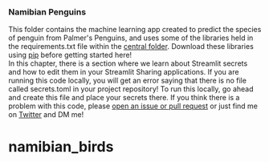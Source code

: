 ### Namibian Penguins

This folder contains the machine learning app created to predict the species of penguin from Palmer's Penguins, and uses some of the libraries held in the requirements.txt file within the [central folder](https://github.com/tylerjrichards/Getting-Started-with-Streamlit-for-Data-Science/blob/main/requirements.txt). Download these libraries using [pip](https://note.nkmk.me/en/python-pip-install-requirements/) before getting started here!  
In this chapter, there is a section where we learn about Streamlit secrets and how to edit them in your Streamlit Sharing applications. If you are running this code locally, you will get an error saying that there is no file called secrets.toml in your project repository! To run this locally, go ahead and create this file and place your secrets there. 
If you think there is a problem with this code, please [open an issue or pull request](https://docs.github.com/en/desktop/contributing-and-collaborating-using-github-desktop/working-with-your-remote-repository-on-github-or-github-enterprise/creating-an-issue-or-pull-request) or just find me on [Twitter](https://www.twitter.com/tylerjrichards) and DM me! 
# namibian_birds
